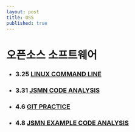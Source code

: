 ```yaml
---
layout: post
title: OSS
published: true
---
```


# 오픈소스 소프트웨어

* ### 3.25 [LINUX COMMAND LINE](http://ykss.github.io/linux)
* ### 3.31 [JSMN CODE ANALYSIS](http://ykss.github.io/jsmn)
* ### 4.6 [GIT PRACTICE](http://ykss.github.io/git) 
* ### 4.8 [JSMN EXAMPLE CODE ANALYSIS](http://ykss.github.io/jsmn_example)